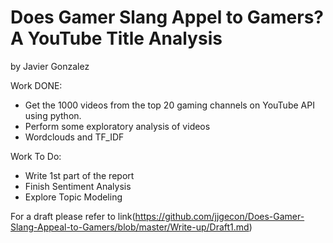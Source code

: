# Does Gamer Slang Appel to Gamers? A YouTube Title Analysis
by Javier Gonzalez

Work DONE:
- Get the 1000 videos from the top 20 gaming channels on YouTube API using python.
- Perform some exploratory analysis of videos
- Wordclouds and TF_IDF

Work To Do:
- Write 1st part of the report
- Finish Sentiment Analysis
- Explore Topic Modeling

For a draft please refer to link(https://github.com/jjgecon/Does-Gamer-Slang-Appeal-to-Gamers/blob/master/Write-up/Draft1.md)

